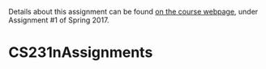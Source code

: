 Details about this assignment can be found [on the course webpage](http://cs231n.github.io/), under Assignment #1 of Spring 2017.
# CS231nAssignments
